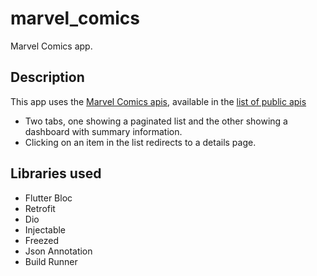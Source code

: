 # marvel_comics

Marvel Comics app.

## Description

This app uses the [Marvel Comics apis](https://developer.marvel.com), available in the [list of public apis](https://github.com/public-apis/public-apis?tab=readme-ov-file#games--comics)

- Two tabs, one showing a paginated list and the other showing a dashboard with summary information.
- Clicking on an item in the list redirects to a details page.

## Libraries used

- Flutter Bloc
- Retrofit
- Dio
- Injectable
- Freezed
- Json Annotation
- Build Runner